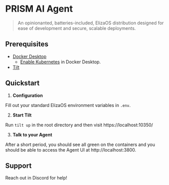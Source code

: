 
# PRISM AI Agent

> An opinionanted, batteries-included, ElizaOS distribution designed for ease of development and secure, scalable deployments.


## Prerequisites

* [Docker Desktop](https://www.docker.com/products/docker-desktop/)
  * [Enable Kubernetes](https://docs.docker.com/desktop/features/kubernetes/) in Docker Desktop.
* [Tilt](https://docs.tilt.dev/install.html)

## Quickstart

1. **Configuration** 

  Fill out your standard ElizaOS environment variables in `.env`.

2. **Start Tilt**

  Run `tilt up` in the root directory and then visit https://localhost:10350/

3. **Talk to your Agent**

  After a short period, you should see all green on the containers and you should be able to access the Agent UI at http://localhost:3800.


## Support

Reach out in Discord for help!

